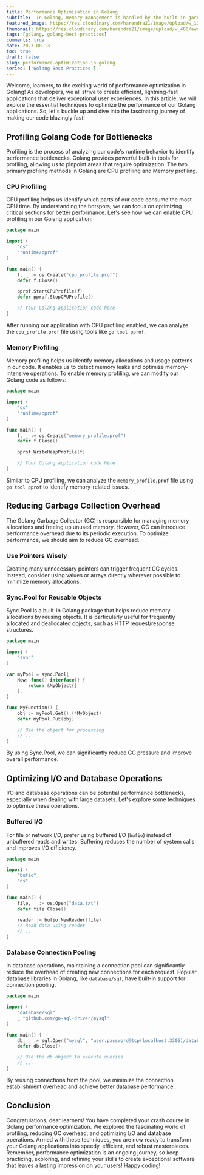 ```yaml
---
title: Performance Optimization in Golang
subtitle:  In Golang, memory management is handled by the built-in garbage collector, which automates memory allocation and deallocation.
featured_image: https://res.cloudinary.com/harendra21/image/upload/w_1200/awesome-blog/awesome-golang/Performance_Optimization_gr2tcu.png
thumbnail: https://res.cloudinary.com/harendra21/image/upload/w_400/awesome-blog/awesome-golang/Performance_Optimization_gr2tcu.png
tags: [golang, golang-best-practices]
comments: true
date: 2023-08-13
toc: true
draft: false
slug: performance-optimization-in-golang
series: ['Golang Best Practices']
---
```


Welcome, learners, to the exciting world of performance optimization in Golang! As developers, we all strive to create efficient, lightning-fast applications that deliver exceptional user experiences. In this article, we will explore the essential techniques to optimize the performance of our Golang applications. So, let's buckle up and dive into the fascinating journey of making our code blazingly fast!

## Profiling Golang Code for Bottlenecks

Profiling is the process of analyzing our code's runtime behavior to identify performance bottlenecks. Golang provides powerful built-in tools for profiling, allowing us to pinpoint areas that require optimization. The two primary profiling methods in Golang are CPU profiling and Memory profiling.

### CPU Profiling

CPU profiling helps us identify which parts of our code consume the most CPU time. By understanding the hotspots, we can focus on optimizing critical sections for better performance. Let's see how we can enable CPU profiling in our Golang application:

```go
package main

import (
	"os"
	"runtime/pprof"
)

func main() {
	f, _ := os.Create("cpu_profile.prof")
	defer f.Close()

	pprof.StartCPUProfile(f)
	defer pprof.StopCPUProfile()

	// Your Golang application code here
}
```

After running our application with CPU profiling enabled, we can analyze the `cpu_profile.prof` file using tools like `go tool pprof`.

### Memory Profiling

Memory profiling helps us identify memory allocations and usage patterns in our code. It enables us to detect memory leaks and optimize memory-intensive operations. To enable memory profiling, we can modify our Golang code as follows:

```go
package main

import (
	"os"
	"runtime/pprof"
)

func main() {
	f, _ := os.Create("memory_profile.prof")
	defer f.Close()

	pprof.WriteHeapProfile(f)

	// Your Golang application code here
}
```

Similar to CPU profiling, we can analyze the `memory_profile.prof` file using `go tool pprof` to identify memory-related issues.

## Reducing Garbage Collection Overhead

The Golang Garbage Collector (GC) is responsible for managing memory allocations and freeing up unused memory. However, GC can introduce performance overhead due to its periodic execution. To optimize performance, we should aim to reduce GC overhead.

### Use Pointers Wisely

Creating many unnecessary pointers can trigger frequent GC cycles. Instead, consider using values or arrays directly wherever possible to minimize memory allocations.

### Sync.Pool for Reusable Objects

Sync.Pool is a built-in Golang package that helps reduce memory allocations by reusing objects. It is particularly useful for frequently allocated and deallocated objects, such as HTTP request/response structures.

```go
package main

import (
	"sync"
)

var myPool = sync.Pool{
	New: func() interface{} {
		return &MyObject{}
	},
}

func MyFunction() {
	obj := myPool.Get().(*MyObject)
	defer myPool.Put(obj)

	// Use the object for processing
	// ...
}
```

By using Sync.Pool, we can significantly reduce GC pressure and improve overall performance.

## Optimizing I/O and Database Operations

I/O and database operations can be potential performance bottlenecks, especially when dealing with large datasets. Let's explore some techniques to optimize these operations.

### Buffered I/O

For file or network I/O, prefer using buffered I/O (`bufio`) instead of unbuffered reads and writes. Buffering reduces the number of system calls and improves I/O efficiency.

```go
package main

import (
	"bufio"
	"os"
)

func main() {
	file, _ := os.Open("data.txt")
	defer file.Close()

	reader := bufio.NewReader(file)
	// Read data using reader
	// ...
}
```

### Database Connection Pooling

In database operations, maintaining a connection pool can significantly reduce the overhead of creating new connections for each request. Popular database libraries in Golang, like `database/sql`, have built-in support for connection pooling.

```go
package main

import (
	"database/sql"
	_ "github.com/go-sql-driver/mysql"
)

func main() {
	db, _ := sql.Open("mysql", "user:password@tcp(localhost:3306)/database")
	defer db.Close()

	// Use the db object to execute queries
	// ...
}
```

By reusing connections from the pool, we minimize the connection establishment overhead and achieve better database performance.

## Conclusion

Congratulations, dear learners! You have completed your crash course in Golang performance optimization. We explored the fascinating world of profiling, reducing GC overhead, and optimizing I/O and database operations. Armed with these techniques, you are now ready to transform your Golang applications into speedy, efficient, and robust masterpieces. Remember, performance optimization is an ongoing journey, so keep practicing, exploring, and refining your skills to create exceptional software that leaves a lasting impression on your users! Happy coding!